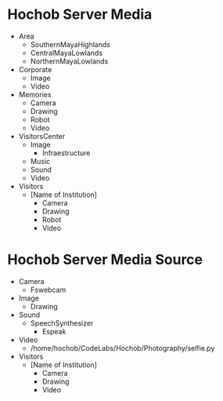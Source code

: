 # Hochob Server Media

- Area
  - SouthernMayaHighlands
  - CentralMayaLowlands
  - NorthernMayaLowlands
- Corporate
  - Image
  - Video
- Memories
  - Camera
  - Drawing
  - Robot
  - Video
- VisitorsCenter
  - Image
    - Infraestructure
  - Music
  - Sound
  - Video
- Visitors
  - [Name of Institution]
    - Camera
    - Drawing
    - Robot
    - Video

# Hochob Server Media Source

- Camera
  - Fswebcam
- Image
  - Drawing
- Sound
  - SpeechSynthesizer
    - Espeak
- Video
  - /home/hochob/CodeLabs/Hochob/Photography/selfie.py
- Visitors
  - [Name of Institution]
    - Camera
    - Drawing
    - Video
